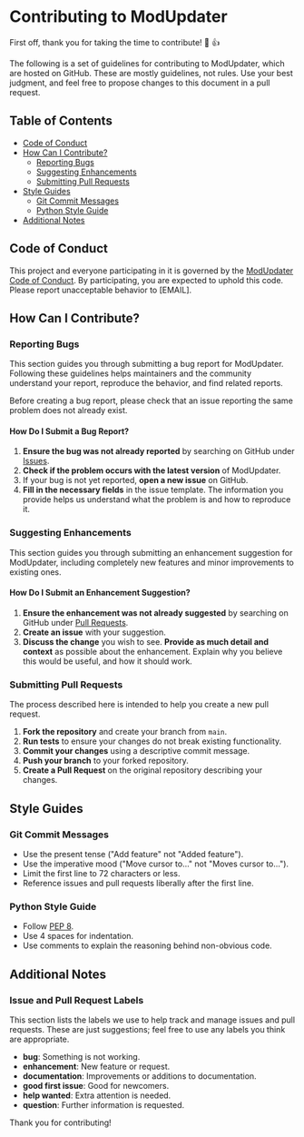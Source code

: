 # Contributing to ModUpdater

First off, thank you for taking the time to contribute! :tada: :+1:

The following is a set of guidelines for contributing to ModUpdater, which are hosted on GitHub. These are mostly guidelines, not rules. Use your best judgment, and feel free to propose changes to this document in a pull request.

## Table of Contents

- [Code of Conduct](#code-of-conduct)
- [How Can I Contribute?](#how-can-i-contribute)
    - [Reporting Bugs](#reporting-bugs)
    - [Suggesting Enhancements](#suggesting-enhancements)
    - [Submitting Pull Requests](#submitting-pull-requests)
- [Style Guides](#style-guides)
    - [Git Commit Messages](#git-commit-messages)
    - [Python Style Guide](#python-style-guide)
- [Additional Notes](#additional-notes)

## Code of Conduct

This project and everyone participating in it is governed by the [ModUpdater Code of Conduct](CODE_OF_CONDUCT.md). By participating, you are expected to uphold this code. Please report unacceptable behavior to [EMAIL].

## How Can I Contribute?

### Reporting Bugs

This section guides you through submitting a bug report for ModUpdater. Following these guidelines helps maintainers and the community understand your report, reproduce the behavior, and find related reports.

Before creating a bug report, please check that an issue reporting the same problem does not already exist.

#### How Do I Submit a Bug Report?

1. **Ensure the bug was not already reported** by searching on GitHub under [Issues](https://github.com/Seb6277/ModUpdater/issues).
2. **Check if the problem occurs with the latest version** of ModUpdater.
3. If your bug is not yet reported, **open a new issue** on GitHub.
4. **Fill in the necessary fields** in the issue template. The information you provide helps us understand what the problem is and how to reproduce it.

### Suggesting Enhancements

This section guides you through submitting an enhancement suggestion for ModUpdater, including completely new features and minor improvements to existing ones.

#### How Do I Submit an Enhancement Suggestion?

1. **Ensure the enhancement was not already suggested** by searching on GitHub under [Pull Requests](https://github.com/Seb6277/ModUpdater/pulls).
2. **Create an issue** with your suggestion.
3. **Discuss the change** you wish to see. **Provide as much detail and context** as possible about the enhancement. Explain why you believe this would be useful, and how it should work.

### Submitting Pull Requests

The process described here is intended to help you create a new pull request.

1. **Fork the repository** and create your branch from `main`.
2. **Run tests** to ensure your changes do not break existing functionality.
3. **Commit your changes** using a descriptive commit message.
4. **Push your branch** to your forked repository.
5. **Create a Pull Request** on the original repository describing your changes.

## Style Guides

### Git Commit Messages

- Use the present tense ("Add feature" not "Added feature").
- Use the imperative mood ("Move cursor to..." not "Moves cursor to...").
- Limit the first line to 72 characters or less.
- Reference issues and pull requests liberally after the first line.

### Python Style Guide

- Follow [PEP 8](https://www.python.org/dev/peps/pep-0008/).
- Use 4 spaces for indentation.
- Use comments to explain the reasoning behind non-obvious code.

## Additional Notes

### Issue and Pull Request Labels

This section lists the labels we use to help track and manage issues and pull requests. These are just suggestions; feel free to use any labels you think are appropriate.

- **bug**: Something is not working.
- **enhancement**: New feature or request.
- **documentation**: Improvements or additions to documentation.
- **good first issue**: Good for newcomers.
- **help wanted**: Extra attention is needed.
- **question**: Further information is requested.

Thank you for contributing!